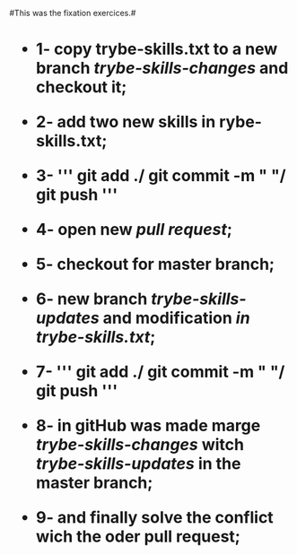  #This was the fixation exercices.# <h1>

 * 1- copy trybe-skills.txt to a new branch ***trybe-skills-changes*** and checkout it;

 * 2- add two new skills in rybe-skills.txt;

 * 3- '''
 git add ./ git commit -m " "/ git push 
 '''

 * 4- open new ***pull request***;

 * 5- checkout for master branch; 

 * 6- new branch ***trybe-skills-updates*** and modification ***in trybe-skills.txt***;

 * 7- '''
 git add ./ git commit -m " "/ git push 
 '''

 * 8- in **gitHub** was made marge ***trybe-skills-changes*** witch ***trybe-skills-updates*** in the master branch;

 * 9- and finally **solve** the **conflict** wich the oder **pull request**;

